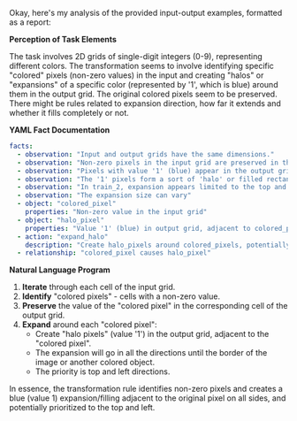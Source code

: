 Okay, here's my analysis of the provided input-output examples, formatted as a report:

**Perception of Task Elements**

The task involves 2D grids of single-digit integers (0-9), representing different colors. The transformation seems to involve identifying specific "colored" pixels (non-zero values) in the input and creating "halos" or "expansions" of a specific color (represented by '1', which is blue) around them in the output grid. The original colored pixels seem to be preserved. There might be rules related to expansion direction, how far it extends and whether it fills completely or not.

**YAML Fact Documentation**


```yaml
facts:
  - observation: "Input and output grids have the same dimensions."
  - observation: "Non-zero pixels in the input grid are preserved in the output grid."
  - observation: "Pixels with value '1' (blue) appear in the output grid adjacent to the preserved non-zero pixels."
  - observation: "The '1' pixels form a sort of 'halo' or filled rectangle around the original non-zero pixels."
  - observation: "In train_2, expansion appears limited to the top and left parts of the grid, potentially."
  - observation: "The expansion size can vary"
  - object: "colored_pixel"
    properties: "Non-zero value in the input grid"
  - object: "halo_pixel"
    properties: "Value '1' (blue) in output grid, adjacent to colored_pixel"
  - action: "expand_halo"
    description: "Create halo_pixels around colored_pixels, potentially with directional constraints."
  - relationship: "colored_pixel causes halo_pixel"

```


**Natural Language Program**

1.  **Iterate** through each cell of the input grid.
2.  **Identify** "colored pixels" - cells with a non-zero value.
3.  **Preserve** the value of the "colored pixel" in the corresponding cell of the output grid.
4.  **Expand** around each "colored pixel":
    *   Create "halo pixels" (value '1') in the output grid, adjacent to the "colored pixel".
    * The expansion will go in all the directions until the border of the image or another colored object.
    * The priority is top and left directions.

In essence, the transformation rule identifies non-zero pixels and creates a blue (value 1) expansion/filling adjacent to the original pixel on all sides, and potentially prioritized to the top and left.
